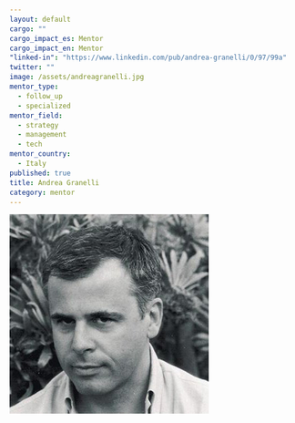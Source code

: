 ```yaml
---
layout: default
cargo: ""
cargo_impact_es: Mentor
cargo_impact_en: Mentor
"linked-in": "https://www.linkedin.com/pub/andrea-granelli/0/97/99a"
twitter: ""
image: /assets/andreagranelli.jpg
mentor_type: 
  - follow_up
  - specialized
mentor_field: 
  - strategy
  - management
  - tech
mentor_country: 
  - Italy
published: true
title: Andrea Granelli
category: mentor
---
```





![andreagranelli.jpg](/assets/andreagranelli.jpg)
